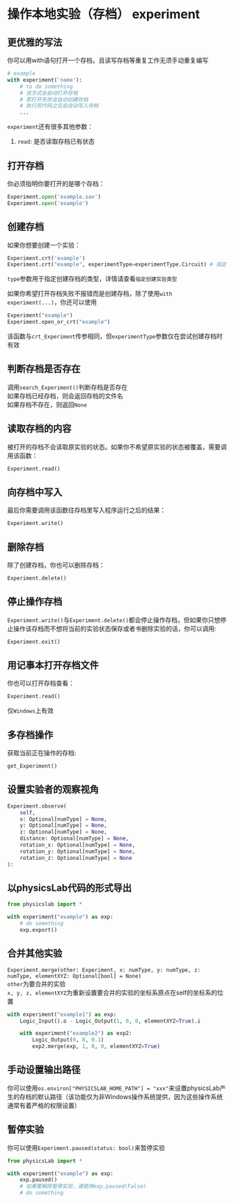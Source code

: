 # 操作本地实验（存档） experiment

## 更优雅的写法
你可以用with语句打开一个存档，且读写存档等重复工作无须手动重复编写
```python
# example
with experiment('name'):
    # to do something
    # 该方式会自动打开存档
    # 若打开失败会自动创建存档
    # 执行完代码之后会自动写入存档
    ...
```
`experiment`还有很多其他参数：  
1.  `read`: 是否读取存档已有状态

## 打开存档
你必须指明你要打开的是哪个存档：
```Python
Experiment.open('example.sav')
Experiment.open('example')
```

## 创建存档
如果你想要创建一个实验：
```python
Experiment.crt('example')
Experiment.crt("example", experimentType=experimentType.Circuit) # 指定实验类型
```

```type```参数用于指定创建存档的类型，详情请查看```指定创建实验类型```  

如果你希望打开存档失败不报错而是创建存档，除了使用`with experiment(...)`，你还可以使用
```Python
Experiment("example")
Experiment.open_or_crt("example")
```
该函数与`crt_Experiment`传参相同，但`experimentType`参数仅在尝试创建存档时有效

## 判断存档是否存在
调用`search_Experiment()`判断存档是否存在  
如果存档已经存档，则会返回存档的文件名  
如果存档不存在，则返回`None`

## 读取存档的内容
被打开的存档不会读取原实验的状态。如果你不希望原实验的状态被覆盖，需要调用该函数：  
```Python
Experiment.read()
```

## 向存档中写入
最后你需要调用该函数往存档里写入程序运行之后的结果：  
```Python
Experiment.write()
```

## 删除存档
除了创建存档，你也可以删除存档：
```Python
Experiment.delete()
```

## 停止操作存档
`Experiment.write()`与`Experiment.delete()`都会停止操作存档，但如果你只想停止操作该存档而不想将当前的实验状态保存或者书删除实验的话，你可以调用: 
```Python
Experiment.exit()
```

## 用记事本打开存档文件
你也可以打开存档查看：
```Python
Experiment.read()
```
仅`Windows`上有效

## 多存档操作
获取当前正在操作的存档:
```Python
get_Experiment()
```

## 设置实验者的观察视角
```Python
Experiment.observe(
    self,
    x: Optional[numType] = None,
    y: Optional[numType] = None,
    z: Optional[numType] = None,
    distance: Optional[numType] = None,
    rotation_x: Optional[numType] = None,
    rotation_y: Optional[numType] = None,
    rotation_z: Optional[numType] = None
):
```

## 以physicsLab代码的形式导出
```Python
from physicslab import *

with experiment("example") as exp:
    # do something
    exp.export()
```

## 合并其他实验
`Experiment.merge(other: Experiment, x: numType, y: numType, z: numType, elementXYZ: Optional[bool] = None)`  
`other`为要合并的实验  
`x, y, z, elementXYZ`为重新设置要合并的实验的坐标系原点在self的坐标系的位置  
```Python
with experiment("example1") as exp:
    Logic_Input().o - Logic_Output(1, 0, 0, elementXYZ=True).i

    with experiment("example2") as exp2:
        Logic_Output(0, 0, 0.1)
        exp2.merge(exp, 1, 0, 0, elementXYZ=True)
```

## 手动设置输出路径
你可以使用`os.environ["PHYSICSLAB_HOME_PATH"] = "xxx"`来设置physicsLab产生的存档的默认路径（该功能仅为非Windows操作系统提供，因为这些操作系统通常有着严格的权限设置）

## 暂停实验
你可以使用`Experiment.paused(status: bool)`来暂停实验
```Python
from physicsLab import *

with experiment("example") as exp:
    exp.paused()
    # 如果要解除暂停实验，请使用exp.paused(False)
    # do something
```
